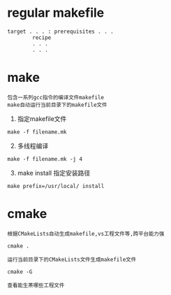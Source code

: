 # regular makefile

	target . . . : prerequisites . . .
    	    recipe
        	. . .
        	. . .

# make
	包含一系列gcc指令的编译文件makefile
	make自动运行当前目录下的makefile文件

1. 指定makefile文件
```shell
make -f filename.mk
```

2. 多线程编译
```shell
make -f filename.mk -j 4
```

3. make install 指定安装路径
```shell
make prefix=/usr/local/ install
```

# cmake
	根据CMakeLists自动生成makefile,vs工程文件等,跨平台能力强
```shell
cmake .
```

	运行当前目录下的CMakeLists文件生成makefile文件
```shell
cmake -G
```

	查看能生茶哪些工程文件
